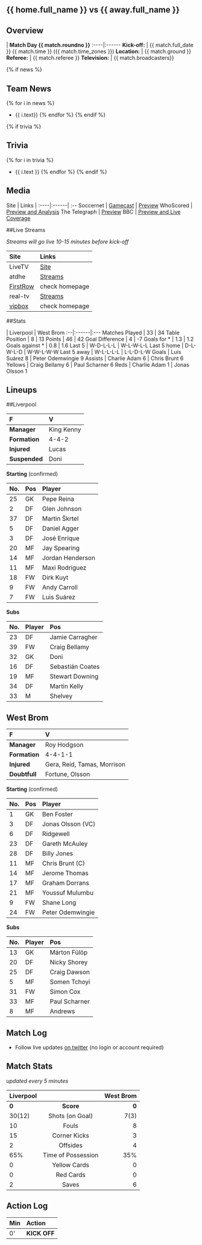 ## {{ home.full_name }} vs {{ away.full_name }}


## Overview


 | **Match Day {{ match.roundno }}**
:----|:------
**Kick-off:** | {{ match.full_date }} {{ match.time }} ({{ match.time_zones }})
**Location:** | {{ match.ground }}
**Referee:** | {{ match.referee }}
**Television:** | {{ match.broadcasters}}

{% if news %}
## Team News

{% for i in news %}
+ {{ i.text}}
{% endfor %}
{% endif %}

{% if trivia %}
## Trivia

{% for i in trivia %}
+ {{ i.text }}
{% endfor %}
{% endif %}

## Media 

 Site | Links | 
:----|:------| :--
Soccernet | [Gamecast](http://soccernet.espn.go.com/gamecast?id=317990&cc=3436) |  [Preview](http://soccernet.espn.go.com/preview?id=317990&cc=3436)
WhoScored | [Preview and Analysis](http://www.whoscored.com/Matches/507180/Preview/England-Premier-League-2011-2012-Liverpool-West-Bromwich)
The Telegraph | [Preview](http://www.telegraph.co.uk/sport/football/competitions/premier-league/9213870/Liverpool-v-West-Bromwich-Albion-match-preview.html)
BBC | [Preview and Live Coverage](http://www.bbc.co.uk/sport/0/football/17718147)

##Live Streams

*Streams will go live 10-15 minutes before kick-off*

Site | Links 
:----|:------
LiveTV | [Site](http://livetv.ru/en/) 
atdhe | [Streams](http://atdhenet.tv/)
[FirstRow](http://www.firstrowsports.tv/) | check homepage
real-tv | [Streams](http://real-tv-sport.com/channel-3.php) 
[vipbox](http://www.vipbox.tv/) | check homepage

##Stats

 | Liverpool | West Brom 
:--|:------|:---
Matches Played | 33 | 34
Table Position | 8 | 13
Points | 46 | 42
Goal Difference | 4 | -7
Goals for * | 1.3 | 1.2
Goals against * | 0.8 | 1.6
Last 5 | W-D-L-L-L | W-L-W-L-L
Last 5 home | D-L-W-L-D | W-W-L-W-W
Last 5 away | W-L-L-L-L | L-L-D-L-W
Goals | Luis Suárez 8 | Peter Odemwingie 9
Assists | Charlie Adam 6 | Chris Brunt 6
Yellows | Craig Bellamy 6 | Paul Scharner 6
Reds | Charlie Adam 1 | Jonas Olsson 1

## Lineups

##Liverpool

 F| V 
:--|:--
**Manager** | King Kenny
**Formation** | 4-4-2
**Injured** | Lucas
**Suspended** | Doni

**Starting** (confirmed)

No. | Pos | Player
:---|:------|:----
25 | GK | Pepe Reina
2 | DF | Glen Johnson
37 | DF | Martin Škrtel
5 | DF | Daniel Agger
3 | DF | José Enrique
20 | MF | Jay Spearing
14 | MF | Jordan Henderson
11 | MF | Maxi Rodríguez
18 | FW | Dirk Kuyt
9 | FW | Andy Carroll
7 | FW | Luis Suárez

**Subs**

No. | Player | Pos
:---|:------|:----
23 | DF | Jamie Carragher
39 | FW | Craig Bellamy
32 | GK | Doni
16 | DF | Sebastián Coates
19 | MF | Stewart Downing
34 | DF | Martin Kelly
33 | M | Shelvey

## West Brom

 F | V 
:--|:--
**Manager** | Roy Hodgson
**Formation** | 4-4-1-1
**Injured** | Gera, Reid, Tamas, Morrison
**Doubtfull** | Fortune, Olsson

**Starting** (confirmed)

No. | Pos | Player
:---|:------|:----
1 | GK | Ben Foster
3 | DF | Jonas Olsson (VC)
6 | DF | Ridgewell
23 | DF | Gareth McAuley
28 | DF | Billy Jones
11 | MF | Chris Brunt (C)
14 | MF | Jerome Thomas
17 | MF | Graham Dorrans
21 | MF | Youssuf Mulumbu
9 | FW | Shane Long
24 | FW | Peter Odemwingie

**Subs**

No. | Player | Pos
:---|:------|:----
13 | GK | Márton Fülöp
20 | DF | Nicky Shorey
25 | DF | Craig Dawson
5 | MF | Somen Tchoyi
31 | FW | Simon Cox
33 | MF | Paul Scharner
8 | MF | Andrews


## Match Log

* Follow live updates [on twitter](https://twitter.com/#!/nikcub/football) (no login or account required)

## Match Stats

*updated every 5 minutes*

Liverpool | | West Brom
:-----|:---:|-------:
**0** | **Score** | **0**
30(12) | Shots (on Goal)  | 7(3)
10 | Fouls | 8
15 |  Corner Kicks | 3
2 | Offsides | 4
65% | Time of Possession	 | 35%
0 | Yellow Cards | 0
0 | Red Cards | 0
2 | Saves | 6

## Action Log

 Min | Action
:--|:--
0' | [](//#whistle) **KICK OFF** 
